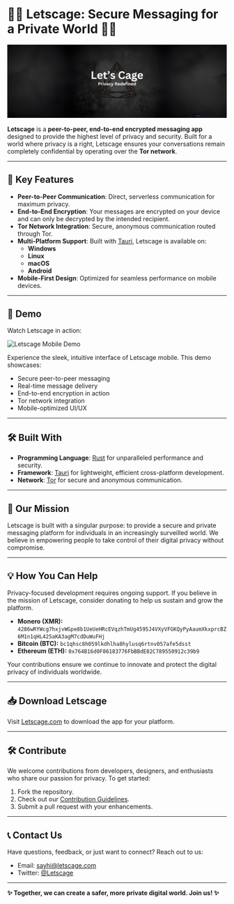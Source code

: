 # 🕵️‍♂️ Letscage: Secure Messaging for a Private World 🕵️‍♀️

![Letscage Logo](./letscage_logo.png) <!-- Replace with your custom banner or logo -->

**Letscage** is a **peer-to-peer, end-to-end encrypted messaging app** designed to provide the highest level of privacy and security. Built for a world where privacy is a right, Letscage ensures your conversations remain completely confidential by operating over the **Tor network**.

---

## 🌟 Key Features

- **Peer-to-Peer Communication**: Direct, serverless communication for maximum privacy.
- **End-to-End Encryption**: Your messages are encrypted on your device and can only be decrypted by the intended recipient.
- **Tor Network Integration**: Secure, anonymous communication routed through Tor.
- **Multi-Platform Support**: Built with [Tauri](https://tauri.app), Letscage is available on:
  - **Windows**
  - **Linux**
  - **macOS**
  - **Android**
- **Mobile-First Design**: Optimized for seamless performance on mobile devices.

---

## 🎥 Demo

Watch Letscage in action:

![Letscage Mobile Demo](./letscage_mobile_demo_gif.gif)

Experience the sleek, intuitive interface of Letscage mobile. This demo showcases:
- Secure peer-to-peer messaging
- Real-time message delivery
- End-to-end encryption in action
- Tor network integration
- Mobile-optimized UI/UX

---


## 🛠 Built With

- **Programming Language**: [Rust](https://www.rust-lang.org/) for unparalleled performance and security.
- **Framework**: [Tauri](https://tauri.app) for lightweight, efficient cross-platform development.
- **Network**: [Tor](https://www.torproject.org/) for secure and anonymous communication.

---

## 🚀 Our Mission

Letscage is built with a singular purpose: to provide a secure and private messaging platform for individuals in an increasingly surveilled world. We believe in empowering people to take control of their digital privacy without compromise.

---

## 💡 How You Can Help

Privacy-focused development requires ongoing support. If you believe in the mission of Letscage, consider donating to help us sustain and grow the platform.

- **Monero (XMR):** `4286wRYWcg7hxjvWGpe8b1UeUeHRcEVqzhTmUg4595J4VXyVFGKQyPyAaumXkxprcBZ6M1n1qHL425aKA3agM7cdDuWuFHj`
- **Bitcoin (BTC):** `bc1qhsc8h059lkdhlha8hylusq6rtnv057afe5dsst`
- **Ethereum (ETH):** `0x764B16d0F86183776FbBBdE82C789550912c39b9`

Your contributions ensure we continue to innovate and protect the digital privacy of individuals worldwide.

---

## 📥 Download Letscage

Visit [Letscage.com](https://letscage.com) to download the app for your platform.

---

## 🛠 Contribute

We welcome contributions from developers, designers, and enthusiasts who share our passion for privacy. To get started:

1. Fork the repository.
2. Check out our [Contribution Guidelines](https://github.com/YourOrgName/Letscage/blob/main/CONTRIBUTING.md).
3. Submit a pull request with your enhancements.

---

## 📞 Contact Us

Have questions, feedback, or just want to connect? Reach out to us:

- Email: [sayhi@letscage.com](mailto:sayhi@letscage.com)
- Twitter: [@Letscage](https://twitter.com/letscage)

---

**✨ Together, we can create a safer, more private digital world. Join us! ✨**
